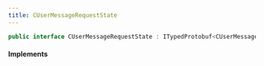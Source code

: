 ```yaml
---
title: CUserMessageRequestState
---
```


```csharp
public interface CUserMessageRequestState : ITypedProtobuf<CUserMessageRequestState>, INativeHandle, INetMessage<CUserMessageRequestState>, IDisposable
```

#### Implements

